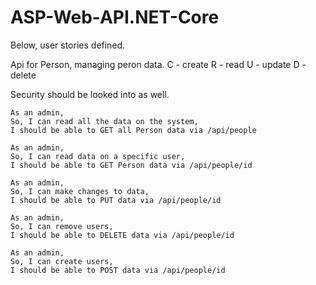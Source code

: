 ﻿# ASP-Web-API.NET-Core

Below, user stories defined.

Api for Person, managing peron data.
C - create
R - read
U - update
D - delete

Security should be looked into as well.

```
As an admin,
So, I can read all the data on the system,
I should be able to GET all Person data via /api/people
```

```
As an admin,
So, I can read data on a specific user,
I should be able to GET Person data via /api/people/id
```

```
As an admin,
So, I can make changes to data,
I should be able to PUT data via /api/people/id
```

```
As an admin,
So, I can remove users,
I should be able to DELETE data via /api/people/id
```

```
As an admin,
So, I can create users,
I should be able to POST data via /api/people/id
```